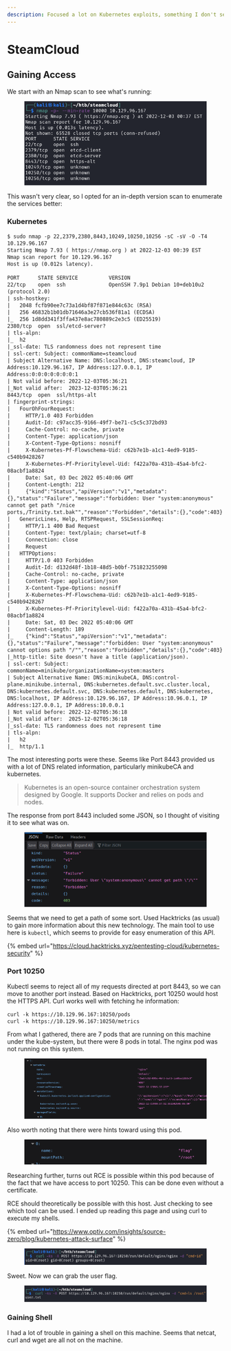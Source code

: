 ```yaml
---
description: Focused a lot on Kubernetes exploits, something I don't see often!
---
```


# SteamCloud

## Gaining Access

We start with an Nmap scan to see what's running:

<figure><img src="../../../.gitbook/assets/image (6).png" alt=""><figcaption></figcaption></figure>

This wasn't very clear, so I opted for an in-depth version scan to enumerate the services better:

### Kubernetes

```
$ sudo nmap -p 22,2379,2380,8443,10249,10250,10256 -sC -sV -O -T4 10.129.96.167
Starting Nmap 7.93 ( https://nmap.org ) at 2022-12-03 00:39 EST
Nmap scan report for 10.129.96.167
Host is up (0.012s latency).

PORT      STATE SERVICE          VERSION
22/tcp    open  ssh              OpenSSH 7.9p1 Debian 10+deb10u2 (protocol 2.0)
| ssh-hostkey: 
|   2048 fcfb90ee7c73a1d4bf87f871e844c63c (RSA)
|   256 46832b1b01db71646a3e27cb536f81a1 (ECDSA)
|_  256 1d8dd341f3ffa437e8ac780889c2e3c5 (ED25519)
2380/tcp  open  ssl/etcd-server?
| tls-alpn: 
|_  h2
|_ssl-date: TLS randomness does not represent time
| ssl-cert: Subject: commonName=steamcloud
| Subject Alternative Name: DNS:localhost, DNS:steamcloud, IP Address:10.129.96.167, IP Address:127.0.0.1, IP Address:0:0:0:0:0:0:0:1
| Not valid before: 2022-12-03T05:36:21
|_Not valid after:  2023-12-03T05:36:21
8443/tcp  open  ssl/https-alt
| fingerprint-strings: 
|   FourOhFourRequest: 
|     HTTP/1.0 403 Forbidden
|     Audit-Id: c97acc35-9166-49f7-be71-c5c5c372bd93
|     Cache-Control: no-cache, private
|     Content-Type: application/json
|     X-Content-Type-Options: nosniff
|     X-Kubernetes-Pf-Flowschema-Uid: c62b7e1b-a1c1-4ed9-9185-c540b9428267
|     X-Kubernetes-Pf-Prioritylevel-Uid: f422a70a-431b-45a4-bfc2-08acbf1a8824
|     Date: Sat, 03 Dec 2022 05:40:06 GMT
|     Content-Length: 212
|     {"kind":"Status","apiVersion":"v1","metadata":{},"status":"Failure","message":"forbidden: User "system:anonymous" cannot get path "/nice ports,/Trinity.txt.bak"","reason":"Forbidden","details":{},"code":403}
|   GenericLines, Help, RTSPRequest, SSLSessionReq: 
|     HTTP/1.1 400 Bad Request
|     Content-Type: text/plain; charset=utf-8
|     Connection: close
|     Request
|   HTTPOptions: 
|     HTTP/1.0 403 Forbidden
|     Audit-Id: d132d48f-1b18-48d5-b0bf-751823255098
|     Cache-Control: no-cache, private
|     Content-Type: application/json
|     X-Content-Type-Options: nosniff
|     X-Kubernetes-Pf-Flowschema-Uid: c62b7e1b-a1c1-4ed9-9185-c540b9428267
|     X-Kubernetes-Pf-Prioritylevel-Uid: f422a70a-431b-45a4-bfc2-08acbf1a8824
|     Date: Sat, 03 Dec 2022 05:40:06 GMT
|     Content-Length: 189
|_    {"kind":"Status","apiVersion":"v1","metadata":{},"status":"Failure","message":"forbidden: User "system:anonymous" cannot options path "/"","reason":"Forbidden","details":{},"code":403}
|_http-title: Site doesn't have a title (application/json).
| ssl-cert: Subject: commonName=minikube/organizationName=system:masters
| Subject Alternative Name: DNS:minikubeCA, DNS:control-plane.minikube.internal, DNS:kubernetes.default.svc.cluster.local, DNS:kubernetes.default.svc, DNS:kubernetes.default, DNS:kubernetes, DNS:localhost, IP Address:10.129.96.167, IP Address:10.96.0.1, IP Address:127.0.0.1, IP Address:10.0.0.1
| Not valid before: 2022-12-02T05:36:18
|_Not valid after:  2025-12-02T05:36:18
|_ssl-date: TLS randomness does not represent time
| tls-alpn: 
|   h2
|_  http/1.1
```

The most interesting ports were these. Seems like Port 8443 provided us with a lot of DNS related information, particularly minikubeCA and kubernetes.&#x20;

> Kubernetes is an open-source container orchestration system designed by Google. It supports Docker and relies on pods and nodes.

The response from port 8443 included some JSON, so I thought of visiting it to see what was on.

<figure><img src="../../../.gitbook/assets/image (1).png" alt=""><figcaption></figcaption></figure>

Seems that we need to get a path of some sort. Used Hacktricks (as usual) to gain more information about this new technology. The main tool to use here is `kubectl`, which seems to provide for easy enumeration of this API.

{% embed url="https://cloud.hacktricks.xyz/pentesting-cloud/kubernetes-security" %}

### Port 10250

Kubectl seems to reject all of my requests directed at port 8443, so we can move to another port instead. Based on Hacktricks, port 10250 would host the HTTPS API. Curl works well with fetching he information:

```
curl -k https://10.129.96.167:10250/pods
curl -k https://10.129.96.167:10250/metrics
```

From what I gathered, there are 7 pods that are running on this machine under the kube-system, but there were 8 pods in total. The nginx pod was not running on this system.

<figure><img src="../../../.gitbook/assets/image (21).png" alt=""><figcaption></figcaption></figure>

Also worth noting that there were hints toward using this pod.

<figure><img src="../../../.gitbook/assets/image (20).png" alt=""><figcaption></figcaption></figure>

Researching further, turns out RCE is possible within this pod because of the fact that we have access to port 10250. This can be done even without a certificate.

RCE should theoretically be possible with this host. Just checking to see which tool can be used. I ended up reading this page and using curl to execute my shells.

{% embed url="https://www.optiv.com/insights/source-zero/blog/kubernetes-attack-surface" %}

<figure><img src="../../../.gitbook/assets/image (13).png" alt=""><figcaption></figcaption></figure>

Sweet. Now we can grab the user flag.

<figure><img src="../../../.gitbook/assets/image (2).png" alt=""><figcaption></figcaption></figure>

### Gaining Shell

I had a lot of trouble in gaining a shell on this machine. Seems that netcat, curl and wget are all not on the machine.
